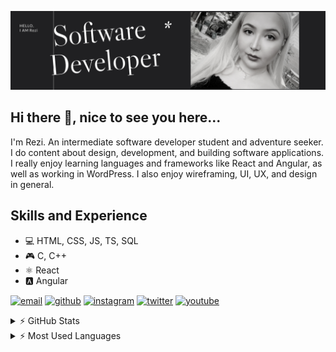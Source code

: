 ![Design and Development](https://github.com/rezi410/rezi410/blob/main/profile_image.jpeg)

## Hi there 👋, nice to see you here...
I'm Rezi. An intermediate software developer student and adventure seeker. I do content about design, development, and building software applications. I really enjoy learning languages and frameworks like React and Angular, as well as working in WordPress. I also enjoy wireframing, UI, UX, and design in general.

## Skills and Experience
* 💻 HTML, CSS, JS, TS, SQL
* 🎮 C, C++
* ⚛️ React
* 🅰️ Angular

<a href="mailto: reziyemu.sulaiman@gmail.com"><img src="https://cdn.jsdelivr.net/npm/simple-icons@v3/icons/gmail.svg" alt="email" height="40"></a>  [<img src='https://cdn.jsdelivr.net/npm/simple-icons@3.0.1/icons/github.svg' alt='github' height='40'>](https://github.com/Rezi)  [<img src='https://cdn.jsdelivr.net/npm/simple-icons@3.0.1/icons/instagram.svg' alt='instagram' height='40'>](https://www.instagram.com/rezi6rezi/?hl=en)  [<img src='https://cdn.jsdelivr.net/npm/simple-icons@3.0.1/icons/twitter.svg' alt='twitter' height='40'>](https://twitter.com/Rezi90127145)  [<img src='https://cdn.jsdelivr.net/npm/simple-icons@3.0.1/icons/youtube.svg' alt='youtube' height='40'>](https://www.youtube.com/channel/UCPwho1PTR3utvNQaUJrl4DA)  

<details>
  <summary> ⚡ GitHub Stats</summary>
  <img align="left" alt="Rezi's GitHub Stats" src="https://github-readme-stats.vercel.app/api?username=rezi410&show_icons=true&hide_border=true" />
</details>
<details>
  <summary> ⚡ Most Used Languages</summary>
<img align="left" alt="Rezi's GitHub Top Languages" src="https://github-readme-stats.vercel.app/api/top-langs/?username=Rezi" />
</details>
